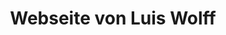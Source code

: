 --- 
layout: pages/index 
title: Webseite von Luis Wolff
language: de 
text:
    welcome: Mein Blog über Java und Web-Technologien
    purpose-of-this-page: Mein Name ist Luis Wolff und ich bin Enterprise-Entwickler. Ich beschäftige mich daher überwiegend mit Webframeworks aus den Enterprise-Umfeld. Dies beinhaltet überwiegend Technologien wie Java SE und Java EE, HTML5 sowie typische Protokolle wie HTTP eingehen. Aber auch relationale und objektorientierte Datenbanken gehören zu meinen Interessensgebieten.
    interests: Was sind meine Interessen?
    summary: 'Als Enterprise-Entwickler gilt mein berufliches Interesse der Entwicklung von webbasierter Enterprise-Software. Hier drunter verstehe Ich Anwendungen, mit denen betriebliche Anforderungen ungesetzt werden. Mit solcher Software wollen Unternehmen Geschäftsprozesse wirtschaftlicher gestalten, ihre strategische Wettbewerbsposition verbessern oder neue Geschäftsfelder akquirieren. Aus meiner Sicht bauen webbasierte Unternehmensanwendungen hauptsächlich auf den folgenden drei Säulen auf:'
    web_development: '<b>Web-Entwicklung:</b> Intuitive Oberfläche machen Software erst nutzbar. Das Internet baut dabei auf HTTP, HTML, CSS und JavaScript auf. Solche Anwendungen können dabei von jedem Browser konsumiert werden.' 
    bussines_logic: '<b>Geschäftslogik:</b> Betriebliche Ziele werden durch optimierte Prozesse erreicht. Software muss dazu Geschäftsobjekte und ihre Verarbeitung abbilden. Mit Java SE oder Java EE können diese Komponenten plattformunabhängig entwickelt werden.'
    database_development: '<b>Datenbanken:</b> Unternehmensanwendung basieren auf Daten. Ihre Konsistenz und flexible Anpassung kann mit SQL sichergestellt werden. Aber auch objektorientierte Ansätze können ihre Vorzüge haben.'
    combination: 'Die drei oben genannten Bereiche so zu kombinieren, das betriebliche Herausforderungen möglichst kosteneffizient gelöst werden, sind für mich die Aufgaben eines Enterprise-Entwicklers. Mir geht es also weniger darum möglichst ausgefeilte Codestrukturen zu schaffen, sondern mehr um wartbare Software, die sich gut an sich ändernden Anforderungen anpassen lässt. Auch geht es mir weniger darum immer mit den neusten Frameworks zu entwickeln, sondern mehr darum zu sehen, dass meine Arbeit tatsächlich einen Nutzen für die Menschen hat, die mit der Software täglich arbeiten. Durch Software sollte bestehende Abläufe vereinfacht werden und nicht einfach nur zusätzliche geschaffen.'
    conclusion: 'Viele der oben genannten Ideen finden sich in ähnlicher Weise auch im <a href="http://agilemanifesto.org/iso/de/manifesto.html" title=" - &quot;Individuen und Interaktionen mehr als Prozesse und Werkzeuge&quot;&#10; - &quot;Funktionierende Software mehr als umfassende Dokumentation&quot;&#10; - &quot;Zusammenarbeit mit dem Kunden mehr als Vertragsverhandlung&quot;&#10; - &quot;Reagieren auf Veränderung mehr als das Befolgen eines Plans&quot;">agilen Manifest</a> wieder, nach dessen Grundsätzen auch ich anstrebe Software zu entwickle.'
    contact: Kontakt
    questions: 'Sie haben Fragen zu meinem Blog oder anderen Anregungen? Dann würde ich mich freuen, wenn sie mich über einen der nachfolgenden Kanäle kontaktieren:'
---